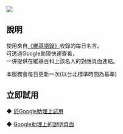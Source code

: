 ![](https://lh3.googleusercontent.com/DPDoPBFLpDglYGoU2zNdzACtOFfE-rsPvK2kJC1jA_scJTJM69x8SmycybTIipNMC0LsJdz06j5qwQ=s81)

說明
-------
使用來自[《維基語錄》](https://zh.wikiquote.org/wiki/Wikiquote:%E9%A6%96%E9%A1%B5)收錄的每日名言。  
可透過Google助理快速查看，  
一併提供在維基百科上該名人的對應頁面連結。  
  
本服務會每日更新一次(以台北標準時間為基準)   
  
立即試用
-------
◆ [於Google助理上試用](https://assistant.google.com/services/invoke/uid/0000002a10f761c0)
  
◆ [Google助理上的說明頁面](https://assistant.google.com/services/a/uid/0000002a10f761c0)
